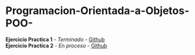 # Programacion-Orientada-a-Objetos-POO-
**Ejercicio Practica 1** - *Terminado* - [Github](https://github.com/SolidusStrange/Programacion-Orientada-a-Objetos-POO-/tree/main/EjercicioPractica1Libreria)  
**Ejercicio Practica 2** - *En proceso* - [Github](https://github.com/SolidusStrange/Programacion-Orientada-a-Objetos-POO-/tree/main/EjercicioPractica2Videoteca)  
